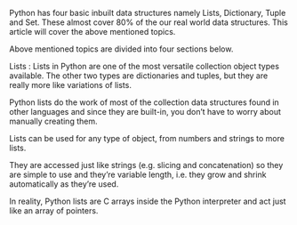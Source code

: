 Python has four basic inbuilt data structures namely Lists, Dictionary, Tuple and Set. These almost cover 80% of the our real world data structures. This article will cover the above mentioned topics.

Above mentioned topics are divided into four sections below.

Lists : Lists in Python are one of the most versatile collection object types available. The other two types are dictionaries and tuples, but they are really more like variations of lists.

Python lists do the work of most of the collection data structures found in other languages and since they are built-in, you don’t have to worry about manually creating them.

Lists can be used for any type of object, from numbers and strings to more lists.

They are accessed just like strings (e.g. slicing and concatenation) so they are simple to use and they’re variable length, i.e. they grow and shrink automatically as they’re used.

In reality, Python lists are C arrays inside the Python interpreter and act just like an array of pointers.
